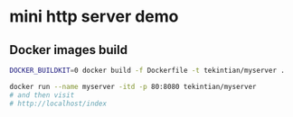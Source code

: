 # mini http server demo


## Docker images build

~~~sh
DOCKER_BUILDKIT=0 docker build -f Dockerfile -t tekintian/myserver .
~~~


~~~sh
docker run --name myserver -itd -p 80:8080 tekintian/myserver
# and then visit 
# http://localhost/index
~~~


